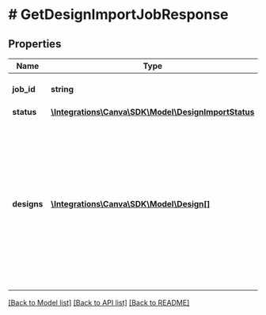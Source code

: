 # # GetDesignImportJobResponse

## Properties

Name | Type | Description | Notes
------------ | ------------- | ------------- | -------------
**job_id** | **string** | The design import job ID. |
**status** | [**\Integrations\Canva\SDK\Model\DesignImportStatus**](DesignImportStatus.md) |  |
**designs** | [**\Integrations\Canva\SDK\Model\Design[]**](Design.md) | A list of designs imported from the external file. It usually contains one item. Imports with a large number of pages or assets are split into multiple designs. | [optional]

[[Back to Model list]](../../README.md#models) [[Back to API list]](../../README.md#endpoints) [[Back to README]](../../README.md)

